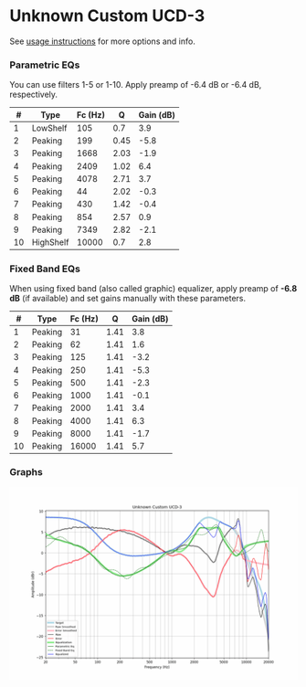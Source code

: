 # Unknown Custom UCD-3
See [usage instructions](https://github.com/jaakkopasanen/AutoEq#usage) for more options and info.

### Parametric EQs
You can use filters 1-5 or 1-10. Apply preamp of -6.4 dB or -6.4 dB, respectively.

|   # | Type      |   Fc (Hz) |    Q |   Gain (dB) |
|-----|-----------|-----------|------|-------------|
|   1 | LowShelf  |       105 | 0.7  |         3.9 |
|   2 | Peaking   |       199 | 0.45 |        -5.8 |
|   3 | Peaking   |      1668 | 2.03 |        -1.9 |
|   4 | Peaking   |      2409 | 1.02 |         6.4 |
|   5 | Peaking   |      4078 | 2.71 |         3.7 |
|   6 | Peaking   |        44 | 2.02 |        -0.3 |
|   7 | Peaking   |       430 | 1.42 |        -0.4 |
|   8 | Peaking   |       854 | 2.57 |         0.9 |
|   9 | Peaking   |      7349 | 2.82 |        -2.1 |
|  10 | HighShelf |     10000 | 0.7  |         2.8 |

### Fixed Band EQs
When using fixed band (also called graphic) equalizer, apply preamp of **-6.8 dB** (if available) and set gains manually with these parameters.

|   # | Type    |   Fc (Hz) |    Q |   Gain (dB) |
|-----|---------|-----------|------|-------------|
|   1 | Peaking |        31 | 1.41 |         3.8 |
|   2 | Peaking |        62 | 1.41 |         1.6 |
|   3 | Peaking |       125 | 1.41 |        -3.2 |
|   4 | Peaking |       250 | 1.41 |        -5.3 |
|   5 | Peaking |       500 | 1.41 |        -2.3 |
|   6 | Peaking |      1000 | 1.41 |        -0.1 |
|   7 | Peaking |      2000 | 1.41 |         3.4 |
|   8 | Peaking |      4000 | 1.41 |         6.3 |
|   9 | Peaking |      8000 | 1.41 |        -1.7 |
|  10 | Peaking |     16000 | 1.41 |         5.7 |

### Graphs
![](./Unknown%20Custom%20UCD-3.png)
